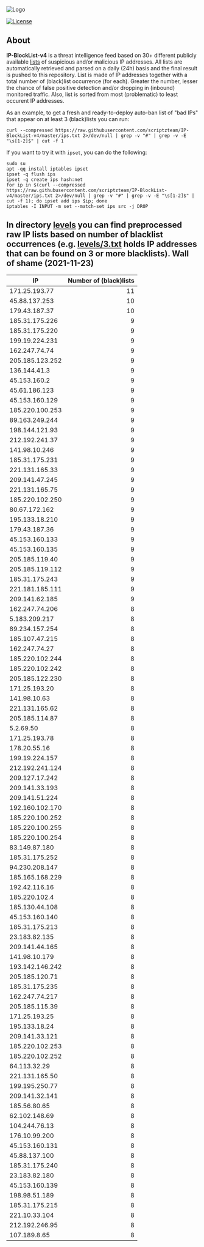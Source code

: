 ![Logo](https://i.imgur.com/PyKLAe7.png)

[![License](https://img.shields.io/badge/license-The_Unlicense-red.svg)](https://unlicense.org/)

About
----

**IP-BlockList-v4** is a threat intelligence feed based on 30+ different publicly available [lists](https://github.com/stamparm/maltrail) of suspicious and/or malicious IP addresses. All lists are automatically retrieved and parsed on a daily (24h) basis and the final result is pushed to this repository. List is made of IP addresses together with a total number of (black)list occurrence (for each). Greater the number, lesser the chance of false positive detection and/or dropping in (inbound) monitored traffic. Also, list is sorted from most (problematic) to least occurent IP addresses.

As an example, to get a fresh and ready-to-deploy auto-ban list of "bad IPs" that appear on at least 3 (black)lists you can run:

```
curl --compressed https://raw.githubusercontent.com/scriptzteam/IP-BlockList-v4/master/ips.txt 2>/dev/null | grep -v "#" | grep -v -E "\s[1-2]$" | cut -f 1
```

If you want to try it with `ipset`, you can do the following:

```
sudo su
apt -qq install iptables ipset
ipset -q flush ips
ipset -q create ips hash:net
for ip in $(curl --compressed https://raw.githubusercontent.com/scriptzteam/IP-BlockList-v4/master/ips.txt 2>/dev/null | grep -v "#" | grep -v -E "\s[1-2]$" | cut -f 1); do ipset add ips $ip; done
iptables -I INPUT -m set --match-set ips src -j DROP
```

In directory [levels](levels) you can find preprocessed raw IP lists based on number of blacklist occurrences (e.g. [levels/3.txt](levels/3.txt) holds IP addresses that can be found on 3 or more blacklists).
Wall of shame (2021-11-23)
----

|IP|Number of (black)lists|
|---|--:|
171.25.193.77|11
45.88.137.253|10
179.43.187.37|10
185.31.175.226|9
185.31.175.220|9
199.19.224.231|9
162.247.74.74|9
205.185.123.252|9
136.144.41.3|9
45.153.160.2|9
45.61.186.123|9
45.153.160.129|9
185.220.100.253|9
89.163.249.244|9
198.144.121.93|9
212.192.241.37|9
141.98.10.246|9
185.31.175.231|9
221.131.165.33|9
209.141.47.245|9
221.131.165.75|9
185.220.102.250|9
80.67.172.162|9
195.133.18.210|9
179.43.187.36|9
45.153.160.133|9
45.153.160.135|9
205.185.119.40|9
205.185.119.112|9
185.31.175.243|9
221.181.185.111|9
209.141.62.185|9
162.247.74.206|8
5.183.209.217|8
89.234.157.254|8
185.107.47.215|8
162.247.74.27|8
185.220.102.244|8
185.220.102.242|8
205.185.122.230|8
171.25.193.20|8
141.98.10.63|8
221.131.165.62|8
205.185.114.87|8
5.2.69.50|8
171.25.193.78|8
178.20.55.16|8
199.19.224.157|8
212.192.241.124|8
209.127.17.242|8
209.141.33.193|8
209.141.51.224|8
192.160.102.170|8
185.220.100.252|8
185.220.100.255|8
185.220.100.254|8
83.149.87.180|8
185.31.175.252|8
94.230.208.147|8
185.165.168.229|8
192.42.116.16|8
185.220.102.4|8
185.130.44.108|8
45.153.160.140|8
185.31.175.213|8
23.183.82.135|8
209.141.44.165|8
141.98.10.179|8
193.142.146.242|8
205.185.120.71|8
185.31.175.235|8
162.247.74.217|8
205.185.115.39|8
171.25.193.25|8
195.133.18.24|8
209.141.33.121|8
185.220.102.253|8
185.220.102.252|8
64.113.32.29|8
221.131.165.50|8
199.195.250.77|8
209.141.32.141|8
185.56.80.65|8
62.102.148.69|8
104.244.76.13|8
176.10.99.200|8
45.153.160.131|8
45.88.137.100|8
185.31.175.240|8
23.183.82.180|8
45.153.160.139|8
198.98.51.189|8
185.31.175.215|8
221.10.33.104|8
212.192.246.95|8
107.189.8.65|8
